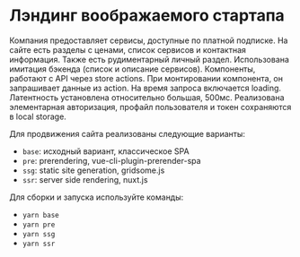 # Лэндинг воображаемого стартапа
Компания предоставляет сервисы, доступные по платной подписке.
На сайте есть разделы с ценами, список сервисов и контактная информация.
Также есть рудиментарный личный раздел.
Использована имитация бэкенда (список и описание сервисов).
Компоненты, работают с API через store actions. При монтировании
компонента, он запрашивает данные из action. На время запроса включается 
loading. Латентность установлена относительно большая, 500мс.
Реализована элементарная авторизация, профайл пользователя 
и токен сохраняются в local storage.

Для продвижения сайта реализованы следующие варианты:
* `base`: исходный вариант, классическое SPA
* `pre`: prerendering, vue-cli-plugin-prerender-spa
* `ssg`: static site generation, gridsome.js
* `ssr`: server side rendering, nuxt.js

Для сборки и запуска используйте команды:
* `yarn base`
* `yarn pre`
* `yarn ssg`
* `yarn ssr`
